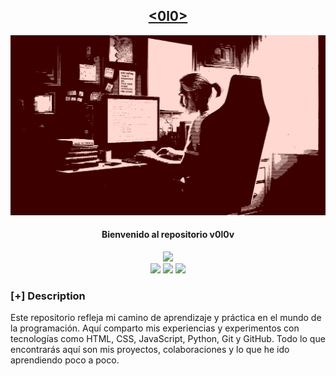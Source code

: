 <h2 align="center"><u> <0l0> </u></h2>

![Bienvenido al repositorio v0l0v](baner.png)
<h4 align="center"> Bienvenido al repositorio v0l0v </h4>

<p align="center">
    <img src="https://img.shields.io/github/stars/v0l0v/v0l0v?style=for-the-badge&color=orange">
<br>
    <img src="https://img.shields.io/badge/Author-v0l0v-magenta?style=flat-square">
    <img src="https://img.shields.io/badge/Open%20Source-yes-orange?style=flat-square">
    <img src="https://img.shields.io/badge/Made%20In-spain-green?style=flat-square">
</p>

### [+] Description
Este repositorio refleja mi camino de aprendizaje y práctica en el mundo de la programación. Aquí comparto mis experiencias y experimentos con tecnologías como HTML, CSS, JavaScript, Python, Git y GitHub. Todo lo que encontrarás aquí son mis proyectos, colaboraciones y lo que he ido aprendiendo poco a poco.

